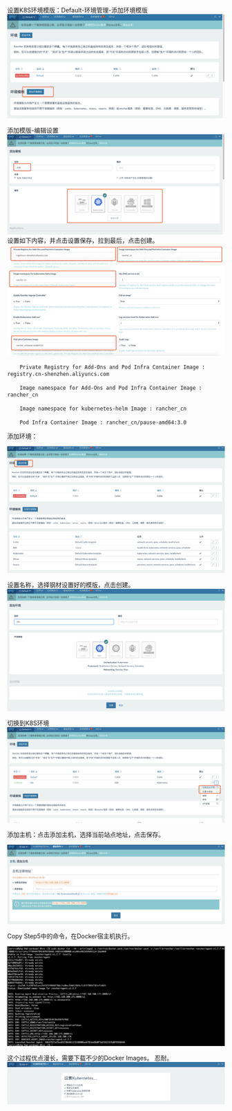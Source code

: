 设置K8S环境模版：Default-环境管理-添加环境模版![](/assets/add_environment_template_1.png)

添加模版-编辑设置![](/assets/add_template.png)设置如下内容，并点击设置保存，拉到最后，点击创建。![](/assets/setting_k8s_template_config.png)

```
    Private Registry for Add-Ons and Pod Infra Container Image : registry.cn-shenzhen.aliyuncs.com

    Image namespace for Add-Ons and Pod Infra Container Image : rancher_cn

    Image namespace for kubernetes-helm Image : rancher_cn

    Pod Infra Container Image : rancher_cn/pause-amd64:3.0
```

添加环境：

![](/assets/add_environment.png)

设置名称，选择钢材设置好的模版，点击创建。![](/assets/add_environment_setting.png)

切换到K8S环境![](/assets/switch_env.png)

添加主机：点击添加主机，选择当前站点地址，点击保存。

![](/assets/add_host.png)

Copy Step5中的命令，在Docker宿主机执行。

![](/assets/add_host_cmd.png)

这个过程优点漫长，需要下载不少的Docker Images。 忍耐。![](/assets/kubernetes_setting.png)

